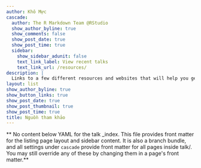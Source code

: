 ```yaml
---
author: Khô Mực
cascade:
  author: The R Markdown Team @RStudio
  show_author_byline: true
  show_comments: false
  show_post_date: true
  show_post_time: true
  sidebar:
    show_sidebar_adunit: false
    text_link_label: View recent talks
    text_link_url: /resources/
description: |
  Links to a few different resources and websites that will help you get started.
layout: list
show_author_byline: true
show_button_links: true
show_post_date: true
show_post_thumbnail: true
show_post_time: true
title: Nguồn tham khảo
---
```


** No content below YAML for the talk _index. This file provides front matter for the listing page layout and sidebar content. It is also a branch bundle, and all settings under `cascade` provide front matter for all pages inside talk/. You may still override any of these by changing them in a page's front matter.**
